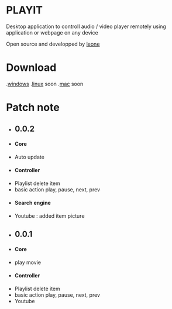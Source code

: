 # PLAYIT
Desktop application to controll audio / video player remotely using application or webpage on any device

Open source and developped by [leone](http://leone-dev.com/)

# Download
.[windows](http://leone-dev.com/playit)
.[linux](http://leone-dev.com/playit) soon
.[mac](http://leone-dev.com/playit) soon

# Patch note
- ## 0.0.2
* #### Core
- Auto update
* #### Controller
- Playlist delete item
- basic action play, pause, next, prev
* #### Search engine
- Youtube : added item picture
- ## 0.0.1
* #### Core
- play movie
* #### Controller
- Playlist delete item
- basic action play, pause, next, prev
- Youtube